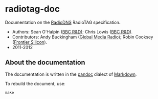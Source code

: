 # radiotag-doc

Documentation on the [RadioDNS](http://radiodns.org/) RadioTAG specification.

- Authors: Sean O'Halpin ([BBC R&D](http://www.bbc.co.uk/rd/index.shtml)); Chris Lowis ([BBC R&D](http://www.bbc.co.uk/rd/index.shtml)).
- Contributors: Andy Buckingham ([Global Media Radio](http://www.thisisglobal.com/radio/)); Robin Cooksey ([Frontier Silicon](http://www.frontier-silicon.com/)).
- 2011-2012

## About the documentation

The documentation is written in the
[pandoc](http://johnmacfarlane.net/pandoc/) dialect of
[Markdown](http://daringfireball.net/projects/markdown/).

To rebuild the document, use:

~~~
make
~~~
